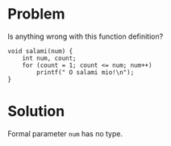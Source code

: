 # Problem
Is anything wrong with this function definition?
```
void salami(num) {
    int num, count;
    for (count = 1; count <= num; num++) 
        printf(" O salami mio!\n");
}
```

# Solution
Formal parameter `num` has no type.